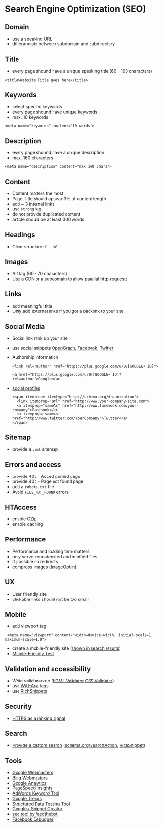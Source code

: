 # Search Engine Optimization (SEO)

## Domain
* use a speaking URL
* differanciate between subdomain and subdirectory

## Title
* every page shound have a unique speaking title (60 - 100 characters)

```
<title>Website Title goes here</title>
```

## Keywords
* select specific keywords
* every page shound have unique keywords
* max. 10 keywords

```
<meta name="keywords" content="10 words">
```

## Description
* every page shound have a unique description
* max. 160 characters

```
<meta name="description" content="max 160 Chars">
```

## Content
* Content matters the most
* Page Title should appear 3% of content length
* add ~ 3 internal links
* use `strong` tag
* do not provide duplicated content
* article should be at least 300 words

## Headings
* Clear structure `H1` -` H6`

## Images
* Alt tag (60 - 70 characters)
* Use a CDN or a subdomain to allow parallal http-requests

## Links
* add meaningful title
* Only add external links if you got a backlink to your site

## Social Media
* Social link rank up your site
* use social snippets [OpenGraph](http://ogp.me/), [Facebook](https://developers.facebook.com/docs/sharing/best-practices), [Twitter](https://dev.twitter.com/cards/getting-started)
* Authorship information

  `<link rel="author" href="https://plus.google.com/u/0/[GOOGLE+ ID]">`

  `<a href="https://plus.google.com/u/0/[GOOGLE+ ID]?rel=author">Google</a>`
* [social profiles](https://developers.google.com/webmasters/structured-data/customize/social-profiles)

  ```
  <span itemscope itemtype="http://schema.org/Organization">
    <link itemprop="url" href="http://www.your-company-site.com">
    <a itemprop="sameAs" href="http://www.facebook.com/your-company">Facebook</a>
    <a itemprop="sameAs" href="http://www.twitter.com/YourCompany">Twitter</a>
  </span>
  ```

## Sitemap
* provide a `.xml` sitemap

## Errors and access
* provide 403 - Acced denied page
* provide 404 - Page not found page
* add a `robots.txt` file
* Avoid `FILE_NOT_FOUND` errors

## HTAccess
* enable GZip
* enable caching

## Performance
* Performance and loading time matters
* only serve concatenated and minified files
* if possible no redirects
* compress images ([ImageOptim](https://imageoptim.com/))

## UX
* User friendly site
* clickable links should not be too small

## Mobile
* add viewport tag

```
 <meta name="viewport" content="width=device-width, initial-scale=1, maximum-scale=1.0">
 ```

* create a mobile-friendly site ([shown in search results](http://googlewebmastercentral.blogspot.be/2014/11/helping-users-find-mobile-friendly-pages.html))
* [Mobile-Friendly Test](https://www.google.com/webmasters/tools/mobile-friendly/)

## Validation and accessibility
* Write valid markup ([HTML Validator](http://validator.w3.org/) [CSS Validator](http://jigsaw.w3.org/css-validator/))
* use [WAI-Aria](http://www.w3.org/TR/wai-aria/) tags
* use [RichSnippets](http://schema.org/)

## Security
* [HTTPS as a ranking signal](http://googlewebmastercentral.blogspot.be/2014/08/https-as-ranking-signal.html)

## Search
* [Provide a custom search](https://developers.google.com/custom-search/) ([schema.org/SearchAction](http://schema.org/SearchAction), [RichSnippet](https://developers.google.com/webmasters/richsnippets/sitelinkssearch?utm_source=wmc-blog&utm_medium=direct-referral&utm_campaign=sitelinks-searchbox))

## Tools
* [Google Webmasters](https://www.google.com/webmasters/)
* [Bing Webmasters](http://www.bing.com/toolbox/webmaster)
* [Google Analytics](http://www.google.com/analytics/)
* [PageSpeed Insights](https://developers.google.com/speed/pagespeed/insights/)
* [AdWords Keyword Tool](https://adwords.google.com/KeywordPlanner)
* [Google Trends](http://www.google.com/trends/)
* [Structured Data Testing Tool](http://www.google.com/webmasters/tools/richsnippets)
* [Google+ Snippet Creator](https://developers.google.com/+/web/snippet/)
* [seo tool by feedthebot](http://www.feedthebot.com/tools/)
* [Facebook Debugger](https://developers.facebook.com/tools/debug)
